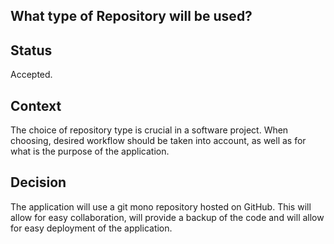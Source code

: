 ## What type of Repository will be used? 

## Status

Accepted.

## Context
The choice of repository type is crucial in a software project. When choosing, desired workflow should be taken into account, as well as for what is the purpose of the application.

## Decision
The application will use a git mono repository hosted on GitHub. This will allow for easy collaboration, will provide a backup of the code and will allow for easy deployment of the application.

